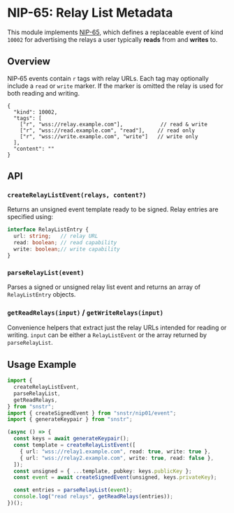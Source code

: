 # NIP-65: Relay List Metadata

This module implements [NIP-65](https://github.com/nostr-protocol/nips/blob/master/65.md), which defines a replaceable event of kind `10002` for advertising the relays a user typically **reads** from and **writes** to.

## Overview

NIP‑65 events contain `r` tags with relay URLs.  Each tag may optionally include a `read` or `write` marker.  If the marker is omitted the relay is used for both reading and writing.

```jsonc
{
  "kind": 10002,
  "tags": [
    ["r", "wss://relay.example.com"],            // read & write
    ["r", "wss://read.example.com", "read"],    // read only
    ["r", "wss://write.example.com", "write"]   // write only
  ],
  "content": ""
}
```

## API

### `createRelayListEvent(relays, content?)`
Returns an unsigned event template ready to be signed.  Relay entries are specified using:

```ts
interface RelayListEntry {
  url: string;   // relay URL
  read: boolean; // read capability
  write: boolean;// write capability
}
```

### `parseRelayList(event)`
Parses a signed or unsigned relay list event and returns an array of `RelayListEntry` objects.

### `getReadRelays(input)` / `getWriteRelays(input)`
Convenience helpers that extract just the relay URLs intended for reading or writing.  `input` can be either a `RelayListEvent` or the array returned by `parseRelayList`.

## Usage Example

```ts
import {
  createRelayListEvent,
  parseRelayList,
  getReadRelays,
} from "snstr";
import { createSignedEvent } from "snstr/nip01/event";
import { generateKeypair } from "snstr";

(async () => {
  const keys = await generateKeypair();
  const template = createRelayListEvent([
    { url: "wss://relay1.example.com", read: true, write: true },
    { url: "wss://relay2.example.com", write: true, read: false },
  ]);
  const unsigned = { ...template, pubkey: keys.publicKey };
  const event = await createSignedEvent(unsigned, keys.privateKey);

  const entries = parseRelayList(event);
  console.log("read relays", getReadRelays(entries));
})();
```
